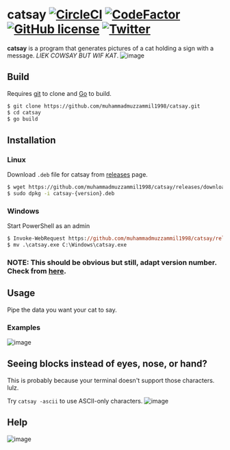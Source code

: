 # catsay [![CircleCI](https://circleci.com/gh/muhammadmuzzammil1998/catsay.svg?style=svg)](https://circleci.com/gh/muhammadmuzzammil1998/catsay) [![CodeFactor](https://www.codefactor.io/repository/github/muhammadmuzzammil1998/catsay/badge)](https://www.codefactor.io/repository/github/muhammadmuzzammil1998/catsay) [![GitHub license](https://img.shields.io/github/license/muhammadmuzzammil1998/catsay.svg)](https://github.com/muhammadmuzzammil1998/catsay/blob/master/LICENSE) [![Twitter](https://img.shields.io/twitter/url/https/github.com/muhammadmuzzammil1998/catsay.svg?style=social)](https://twitter.com/intent/tweet?hashtags=catsay&text=Take%20a%20look%20at%20this!%20CatSay%20by%20@mmuzzammil1998&url=https://github.com/muhammadmuzzammil1998/catsay/)

**catsay** is a program that generates pictures of a cat holding a sign with a message. *LIEK COWSAY BUT WIF KAT*.
![image](https://user-images.githubusercontent.com/12321712/44936312-c7474500-ad91-11e8-87a5-e341f5f55170.png)

## Build
Requires [git](https://git-scm.com/download/win) to clone and [Go](https://golang.org/dl/) to build.
```bash
$ git clone https://github.com/muhammadmuzzammil1998/catsay.git
$ cd catsay
$ go build
```

## Installation
### Linux
Download `.deb` file for catsay from [releases](https://github.com/muhammadmuzzammil1998/catsay/releases) page.
```bash
$ wget https://github.com/muhammadmuzzammil1998/catsay/releases/download/CatSay-{version}/catsay.deb
$ sudo dpkg -i catsay-{version}.deb
```

### Windows
Start PowerShell as an admin
```ps
$ Invoke-WebRequest https://github.com/muhammadmuzzammil1998/catsay/releases/download/CatSay-{version}/catsay.exe -OutFile catsay.exe
$ mv .\catsay.exe C:\Windows\catsay.exe
```

### NOTE: This should be obvious but still, adapt version number. Check from [here](https://github.com/muhammadmuzzammil1998/catsay/releases).

## Usage
Pipe the data you want your cat to say.
### Examples
![image](https://user-images.githubusercontent.com/12321712/44936315-c7dfdb80-ad91-11e8-9277-1377706b6da5.png)

## Seeing blocks instead of eyes, nose, or hand?
This is probably because your terminal doesn't support those characters. lulz.

Try `catsay -ascii` to use ASCII-only characters. 
![image](https://user-images.githubusercontent.com/12321712/44936316-c9110880-ad91-11e8-8e0f-05c07666e436.png)

## Help
![image](https://user-images.githubusercontent.com/12321712/44936317-cadacc00-ad91-11e8-85f7-14f1206a6c4d.png)
